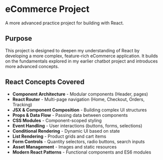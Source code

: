 # eCommerce Project

A more advanced practice project for building with React.

## Purpose

This project is designed to deepen my understanding of React by developing a more complex, feature-rich eCommerce application. It builds on the fundamentals explored in my earlier chatbot project and introduces more advanced concepts.

## React Concepts Covered

- **Component Architecture** - Modular components (Header, pages)
- **React Router** - Multi-page navigation (Home, Checkout, Orders, Tracking)
- **JSX & Component Composition** - Building complex UI structures
- **Props & Data Flow** - Passing data between components
- **CSS Modules** - Component-scoped styling
- **Event Handling** - User interactions (buttons, forms, selections)
- **Conditional Rendering** - Dynamic UI based on state
- **List Rendering** - Product grids and cart items
- **Form Controls** - Quantity selectors, radio buttons, search inputs
- **Asset Management** - Images and static resources
- **Modern React Patterns** - Functional components and ES6 modules